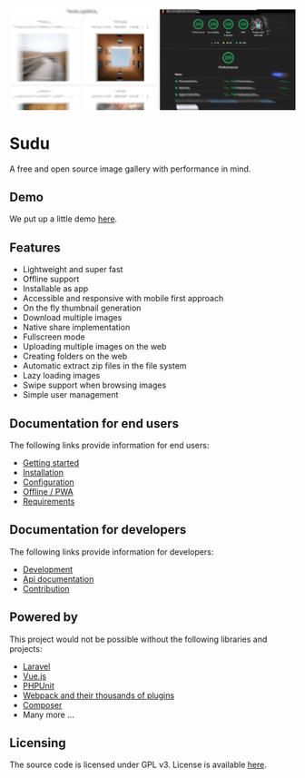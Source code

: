 <p align="center">
  <img src="https://raw.githubusercontent.com/Digital-Peak/Sudu/main/docs/banner.jpg" alt="Sudu image gallery">
</p>

# Sudu
A free and open source image gallery with performance in mind.

## Demo
We put up a little demo [here](https://www.digital-peak.com/sudu).

## Features
- Lightweight and super fast
- Offline support
- Installable as app
- Accessible and responsive with mobile first approach
- On the fly thumbnail generation
- Download multiple images
- Native share implementation
- Fullscreen mode
- Uploading multiple images on the web
- Creating folders on the web
- Automatic extract zip files in the file system
- Lazy loading images
- Swipe support when browsing images
- Simple user management

## Documentation for end users
The following links provide information for end users:
- [Getting started](docs/user/GettingStarted.md)
- [Installation](docs/user/Installation.md)
- [Configuration](docs/user/Configuration.md)
- [Offline / PWA](docs/user/Offline.md)
- [Requirements](docs/user/Requirements.md)

## Documentation for developers
The following links provide information for developers:
- [Development](docs/developer/Development.md)
- [Api documentation](docs/developer/Api.md)
- [Contribution](docs/developer/Contribution.md)

## Powered by
This project would not be possible without the following libraries and projects:
- [Laravel](https://github.com/laravel/laravel)
- [Vue.js](https://github.com/vuejs/vue)
- [PHPUnit](https://github.com/sebastianbergmann/phpunit)
- [Webpack and their thousands of plugins](https://github.com/webpack/webpack)
- [Composer](https://github.com/composer/composer)
- Many more ...

## Licensing
The source code is licensed under GPL v3. License is available [here](LICENSE).

